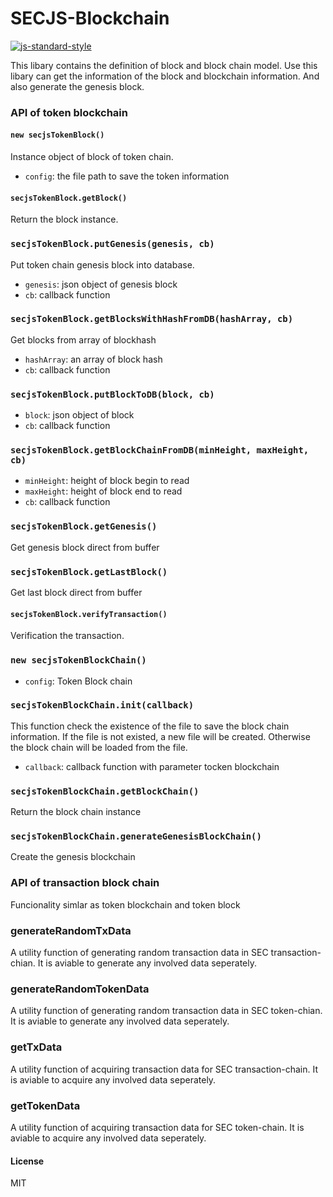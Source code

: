# SECJS-Blockchain
[![js-standard-style](https://cdn.rawgit.com/feross/standard/master/badge.svg)](https://github.com/feross/standard)

This libary contains the definition of block and block chain model. Use this libary can get the information of the block and blockchain information.
And also generate the genesis block.

### API of token blockchain

#### `new secjsTokenBlock()`
Instance object of block of token chain.
- `config`: the file path to save the token information

#### `secjsTokenBlock.getBlock()`
Return the block instance.

### `secjsTokenBlock.putGenesis(genesis, cb)`
Put token chain genesis block into database.
- `genesis`: json object of genesis block
- `cb`: callback function

### `secjsTokenBlock.getBlocksWithHashFromDB(hashArray, cb)`
Get blocks from array of blockhash
- `hashArray`: an array of block hash
- `cb`: callback function

### `secjsTokenBlock.putBlockToDB(block, cb)`
- `block`: json object of block
- `cb`: callback function

### `secjsTokenBlock.getBlockChainFromDB(minHeight, maxHeight, cb)`
- `minHeight`: height of block begin to read
- `maxHeight`: height of block end to read
- `cb`: callback function

### `secjsTokenBlock.getGenesis()`
Get genesis block direct from buffer

### `secjsTokenBlock.getLastBlock()`
Get last block direct from buffer

#### `secjsTokenBlock.verifyTransaction()`
Verification the transaction.

### `new secjsTokenBlockChain()`
- `config`: Token Block chain

### `secjsTokenBlockChain.init(callback)`
This function check the existence of the file to save the block chain information. If the file is not existed, a new file will be created.
Otherwise the block chain will be loaded from the file. 
- `callback`: callback function with parameter tocken blockchain

### `secjsTokenBlockChain.getBlockChain()`
Return the block chain instance

### `secjsTokenBlockChain.generateGenesisBlockChain()`
Create the genesis blockchain

### API of transaction block chain
Funcionality simlar as token blockchain and token block

### generateRandomTxData
A utility function of generating random transaction data in SEC transaction-chian. It is aviable to generate any involved data seperately.

### generateRandomTokenData
A utility function of generating random transaction data in SEC token-chian. It is aviable to generate any involved data seperately.

### getTxData
A utility function of acquiring transaction data for SEC transaction-chain. It is aviable to acquire any involved data seperately.

### getTokenData
A utility function of acquiring transaction data for SEC token-chain. It is aviable to acquire any involved data seperately.

#### License
MIT